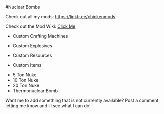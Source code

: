 #Nuclear Bombs
 
Check out all my mods: https://linktr.ee/chickenmods
 
Check out the Mod Wiki: [Click Me](https://gitlab.com/chicken647/nuclear_bombs/-/wikis/home) 

 


 
+ Custom Crafting Machines
 
+ Custom Explosives
 
+ Custom Resources
 
+ Custom Items

 

- 5 Ton Nuke
- 10 Ton Nuke
- 20 Ton Nuke
- Thermonuclear Bomb


Want me to add something that is not currently available? Post a comment letting me know and ill see what I can do! 
